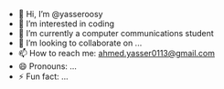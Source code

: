 - 👋 Hi, I’m @yasseroosy
- 👀 I’m interested in coding
- 🌱 I’m currently a computer communications student
- 💞️ I’m looking to collaborate on ...
- 📫 How to reach me: ahmed.yasser0113@gmail.com
- 😄 Pronouns: ...
- ⚡ Fun fact: ...

<!---
yasseroosy/yasseroosy is a ✨ special ✨ repository because its `README.md` (this file) appears on your GitHub profile.
You can click the Preview link to take a look at your changes.
--->
